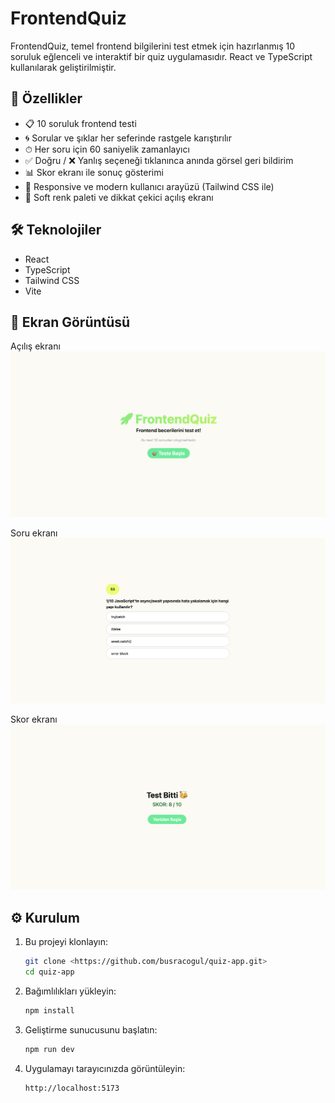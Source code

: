 # FrontendQuiz

FrontendQuiz, temel frontend bilgilerini test etmek için hazırlanmış 10 soruluk eğlenceli ve interaktif bir quiz uygulamasıdır. React ve TypeScript kullanılarak geliştirilmiştir.

## 🚀 Özellikler

- 📋 10 soruluk frontend testi
- 🌀 Sorular ve şıklar her seferinde rastgele karıştırılır
- ⏱ Her soru için 60 saniyelik zamanlayıcı
- ✅ Doğru / ❌ Yanlış seçeneği tıklanınca anında görsel geri bildirim
- 📊 Skor ekranı ile sonuç gösterimi
- 🌈 Responsive ve modern kullanıcı arayüzü (Tailwind CSS ile)
- 🎨 Soft renk paleti ve dikkat çekici açılış ekranı

## 🛠 Teknolojiler

- React
- TypeScript
- Tailwind CSS
- Vite

## 📸 Ekran Görüntüsü

 Açılış ekranı  
![Start Screen](./public/images/acilis-ekrani.png)

 Soru ekranı  
![Quiz Screen](./public/images/soru-ekrani.png)

 Skor ekranı  
![Score Screen](./public/images/skor-ekrani.png)

## ⚙️ Kurulum

1. Bu projeyi klonlayın:
   ```bash
   git clone <https://github.com/busracogul/quiz-app.git>
   cd quiz-app
   ```
2. Bağımlılıkları yükleyin:
   ```bash
   npm install
   ```
3. Geliştirme sunucusunu başlatın:
   ```bash
   npm run dev
   ```
4. Uygulamayı tarayıcınızda görüntüleyin:
   ```bash
   http://localhost:5173
   ```
